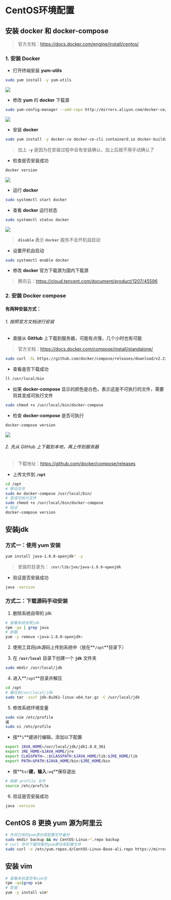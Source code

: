 # CentOS环境配置

##  安装 docker 和 docker-compose

> 官方文档：https://docs.docker.com/engine/install/centos/

### 1. 安装 Docker

- 打开终端安装 **yum-utils**


```bash
sudo yum install -y yum-utils
```

![](https://cdn.jsdelivr.net/gh/L1102/pictures/img/image-202311211511630.png)

- 修改 **yum** 的 **docker** 下载源

 ```bash
sudo yum-config-manager --add-repo http://mirrors.aliyun.com/docker-ce/linux/centos/docker-ce.repo
 ```

![](https://cdn.jsdelivr.net/gh/L1102/pictures/img/image-20231103003038221.png)

- 安装 **docker**

```bash
sudo yum install -y docker-ce docker-ce-cli containerd.io docker-buildx-plugin docker-compose-plugin
```

> 加上 **`-y`** 是因为在安装过程中会有安装确认，加上后就不用手动确认了

- 检查是否安装成功

 ```bash
docker version
 ```

![](https://cdn.jsdelivr.net/gh/L1102/pictures/img/image-20231103003901115.png)

- 运行 **docker**

 ```bash
sudo systemctl start docker
 ```

- 查看 **docker** 运行状态

 ```bash
sudo systemctl status docker
 ```

![](https://cdn.jsdelivr.net/gh/L1102/pictures/img/image-20231103004133571.png)

> **`disable`** 表示 **`docker`** 服务不会开机自启动

- 设置开机自启动

 ```bash
sudo systemctl enable docker
 ```

- 修改 **docker** 官方下载源为国内下载源

> 腾讯云：https://cloud.tencent.com/document/product/1207/45596

### 2. 安装 Docker compose

#### 有两种安装方式：

###### 1. 按照官方文档进行安装

- 直接从 **GitHub** 上下载到服务器，可能有点慢，几个小时也有可能

> 官方文档：https://docs.docker.com/compose/install/standalone/

```bash
sudo curl -SL https://github.com/docker/compose/releases/download/v2.23.3/docker-compose-linux-x86_64 -o /usr/local/bin/docker-compose
```

- 查看是否下载成功

```bash
ll /usr/local/bin
```

- 如果 **docker-compose** 显示的颜色是白色，表示这是不可执行的文件，需要将其变成可执行文件

```bash
sudo chmod +x /usr/local/bin/docker-compose
```

- 检查 **docker-compose** 是否可执行

```bash
docker-compose version
```

![](https://cdn.jsdelivr.net/gh/L1102/pictures/img/image-20231103012208891.png)

###### 2. 先从 GitHub 上下载到本地，再上传到服务器

> 下载地址：https://github.com/docker/compose/releases

- 上传文件到 **`/opt`**

```bash
cd /opt
# 移动文件
sudo mv docker-compose /usr/local/bin/
# 变成可执行文件
sudo chmod +x /usr/local/bin/docker-compose
# 验证
docker-compose version
```

## 安装jdk

### 方式一：使用 yum 安装

```bash
yum install java-1.8.0-openjdk* -y
```

> 安装的目录为： **`/usr/lib/jvm/java-1.8.0-openjdk`**



- 验证是否安装成功

```bash
java -version
```

### 方式二：下载源码手动安装

1. 删除系统自带的 jdk

```bash
# 查看系统自带jdk
rpm -qa | grep java
# 卸载
yum -y remove <java-1.8.0-openjdk>
```

2. 使用工具将jdk源码上传到系统中（放在**`/opt`**目录下）

3. 在 **`/usr/local`** 目录下创建一个 **`jdk`** 文件夹

```bash
sudo mkdir /usr/local/jdk
```

4. 进入**`/opt`**目录并解压

```bash
cd /opt
# 解压到/usr/local/jdk
sudo tar -zxvf jdk-8u361-linux-x64.tar.gz -C /usr/local/jdk
```

5. 修改系统环境变量

```bash
sudo vim /etc/profile
或
sudo vi /etc/profile
```

- 按**`i`**键进行编辑，添加以下配置

```bash
export JAVA_HOME=/usr/local/jdk/jdk1.8.0_361
export JRE_HOME=$JAVA_HOME/jre
export CLASSPATH=.:$CLASSPATH:$JAVA_HOME/lib:$JRE_HOME/lib
export PATH=$PATH:$JAVA_HOME/bin:$JRE_HOME/bin
```

- 按**`Esc`**键，输入**`:wq`**保存退出

```bash
# 刷新 profile 文件
source /etc/profile
```

6. 验证是否安装成功

```bash
java -version
```

## CentOS 8 更换 yum 源为阿里云

```bash
# 先将已有的yum源仓库配置文件备份
sudo mkdir backup && mv CentOS-Linux-*.repo backup
# curl 命令下载阿里的yum源仓库配置文件
sudo curl -o /etc/yum.repos.d/CentOS-Linux-Base-ali.repo https://mirrors.aliyun.com/repo/Centos-vault-8.5.2111.repo
```

## 安装 **vim**

```bash
# 查看本机是否有vim包
rpm -qa|grep vim
# 安装
yum -y install vim*
```





